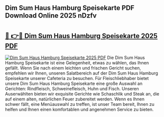 ## Dim Sum Haus Hamburg Speisekarte PDF Download Online 2025 nDzfv

# <h2><a href="http://gcaoafc.nevu.top/?p=Dim+Sum+Haus+Hamburg+Speisekarte">🔗 👉🔴 Dim Sum Haus Hamburg Speisekarte 2025 PDF</a></h2>

[![Dim Sum Haus Hamburg Speisekarte 2025 PDF](https://i.imgur.com/dBaPXMq.png)](http://gcaoafc.nevu.top/?p=Dim+Sum+Haus+Hamburg+Speisekarte)
Die Dim Sum Haus Hamburg Speisekarte ist eine Gelegenheit, etwas zu wählen, das Ihnen gefällt. Wenn Sie nach einem leichten und frischen Gericht suchen, empfehlen wir Ihnen, unseren Salatbereich auf der Dim Sum Haus Hamburg Speisekarte unserer Cafeteria zu besuchen. Für Fleischliebhaber bietet unsere Dim Sum Haus Hamburg Speisekarte eine große Auswahl an Gerichten: Rindfleisch, Schweinefleisch, Huhn und Fisch. Unseren Auserwählten bieten wir exquisite Gerichte wie Schaschlik und Steak an, die auf einem alten, natürlichen Feuer zubereitet werden. Wenn es Ihnen schwer fällt, eine Menüauswahl zu treffen, ist unser Team bereit, Ihnen zu helfen und Ihnen einen komfortablen und angenehmen Service zu bieten.

